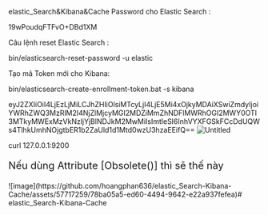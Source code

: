elastic_Search&amp;Kibana&amp;Cache
Password cho Elastic Search : 

19wPoudqFTFvO+DBd1XM

Câu lệnh reset Elastic Search :

bin/elasticsearch-reset-password -u elastic

Tạo mã Token mới cho Kibana:

bin/elasticsearch-create-enrollment-token.bat -s kibana

eyJ2ZXIiOiI4LjEzLjMiLCJhZHIiOlsiMTcyLjI4LjE5Mi4xOjkyMDAiXSwiZmdyIjoiYWRhZWQ3MzRlM2I4NjZlMjcyMGI2MDZiMmZhNDFlMWRhOGI2MWY0OTI3MTkyMWExMzVkNzljYjBlNDJkM2MwMiIsImtleSI6InhVYXFGSkFCcDdUQWs4TlhkUmhNOjgtbER1b2ZaUld1d1Mtd0wzU3hzaEEifQ==
![Untitled](https://github.com/hoangphan636/elastic_Search-Kibana-Cache/assets/57717259/9dea1915-6636-4f67-9d64-ddaf18741b04)

curl 127.0.0.1:9200

<p style="font-size: 20px;"> Nếu dùng Attribute [Obsolete()] thì sẽ thế này </p>
![image](https://github.com/hoangphan636/elastic_Search-Kibana-Cache/assets/57717259/78ba05a5-ed60-4494-9642-e22a937fefea)# elastic_Search-Kibana-Cache
